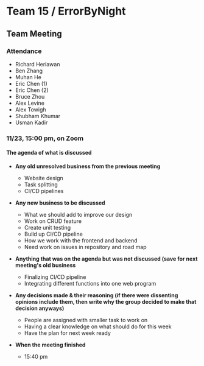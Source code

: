 # Team 15 / ErrorByNight
## Team Meeting
### Attendance
- Richard Heriawan
- Ben Zhang
- Muhan He
- Eric Chen (1)
- Eric Chen (2)
- Bruce Zhou
- Alex Levine
- Alex Towigh
- Shubham Khumar
- Usman Kadir
  
### 11/23,  15:00 pm, on Zoom
  
#### The agenda of what is discussed
- **Any old unresolved business from the previous meeting**
  - Website design
  - Task splitting
  - CI/CD pipelines
- **Any new business to be discussed**
  - What we should add to improve our design
  - Work on CRUD feature
  - Create unit testing
  - Build up CI/CD pipeline
  - How we work with the frontend and backend
  - Need work on issues in repository and road map

- **Anything that was on the agenda but was not discussed (save for next meeting's old business**
  - Finalizing CI/CD pipeline
  - Integrating different functions into one web program
   
- **Any decisions made & their reasoning (if there were dissenting opinions include them, then write why the group decided to make that decision anyways)**
  - People are assigned with smaller task to work on
  - Having a clear knowledge on what should do for this week
  - Have the plan for next week ready

- **When the meeting finished**
  - 15:40 pm